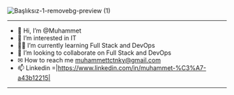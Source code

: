 
![Başlıksız-1-removebg-preview (1)](https://user-images.githubusercontent.com/108489800/177048886-f3fdbe2e-bdac-4b85-ae4e-dbae8c04f039.png)
___

- 👋 Hi, I’m @Muhammet
- 👀 I’m interested in IT
- 👨‍💻 I’m currently learning Full Stack and DevOps
- 💞️ I’m looking to collaborate on Full Stack and DevOps
- ✉  How to reach me muhammettctnky@gmail.com
- 📫 Linkedin =|https://www.linkedin.com/in/muhammet-%C3%A7-a43b12215|

___
